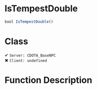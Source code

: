# IsTempestDouble
```js	
bool IsTempestDouble()
```
# Class
✔ `Server: CDOTA_BaseNPC`  
✖ `Client: undefined`  

# Function Description

